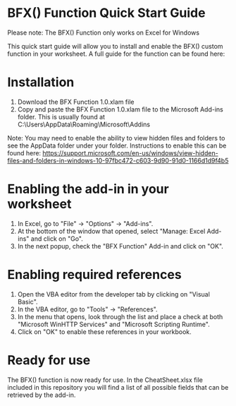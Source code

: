 # BFX() Function Quick Start Guide

Please note: The BFX() Function only works on Excel for Windows

This quick start guide will allow you to install and enable the BFX() custom function in your worksheet. A full guide for the function can be found here: 

# Installation

1. Download the BFX Function 1.0.xlam file
2. Copy and paste the BFX Function 1.0.xlam file to the Microsoft Add-ins folder. This is usually found at C:\Users<Username>\AppData\Roaming\Microsoft\Addins

Note: You may need to enable the ability to view hidden files and folders to see the AppData folder under your folder. Instructions to enable this can be found here: https://support.microsoft.com/en-us/windows/view-hidden-files-and-folders-in-windows-10-97fbc472-c603-9d90-91d0-1166d1d9f4b5

# Enabling the add-in in your worksheet

1. In Excel, go to "File" -> "Options" -> "Add-ins".
2. At the bottom of the window that opened, select "Manage: Excel Add-ins" and click on "Go".
3. In the next popup, check the "BFX Function" Add-in and click on "OK".

# Enabling required references

1. Open the VBA editor from the developer tab by clicking on "Visual Basic".
2. In the VBA editor, go to "Tools" -> "References".
3. In the menu that opens, look through the list and place a check at both "Microsoft WinHTTP Services" and "Microsoft Scripting Runtime".
4. Click on "OK" to enable these references in your workbook.

# Ready for use

The BFX() function is now ready for use. In the CheatSheet.xlsx file included in this repository you will find a list of all possible fields that can be retrieved by the add-in.
